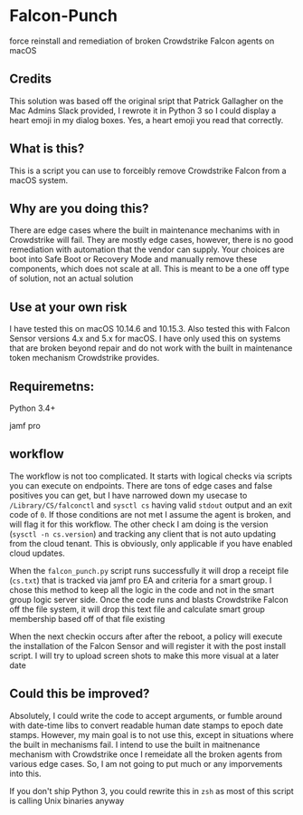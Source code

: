 # Falcon-Punch
force reinstall and remediation of broken Crowdstrike Falcon agents on macOS

## Credits
This solution was based off the original sript that Patrick Gallagher on the Mac Admins Slack provided, I rewrote it in Python 3 so I could display a heart emoji in my dialog boxes.  Yes, a heart emoji you read that correctly.

## What is this?

This is a script you can use to forceibly remove Crowdstrike Falcon from a macOS system. 

## Why are you doing this?

There are edge cases where the built in maintenance mechanims with in Crowdstrike will fail.  They are mostly edge cases, however, there is no good remediation with automation that the vendor can supply.  Your choices are boot into Safe Boot or Recovery Mode and manually remove these components, which does not scale at all.  This is meant to be a one off type of solution, not an actual solution

## Use at your own risk

I have tested this on macOS 10.14.6 and 10.15.3.  Also tested this with Falcon Sensor versions 4.x and 5.x for macOS.  I have only used this on systems that are broken beyond repair and do not work with the built in maintenance token mechanism Crowdstrike provides.

## Requiremetns:

Python 3.4+

jamf pro

## workflow

The workflow is not too complicated.  It starts with logical checks via scripts you can execute on endpoints.  There are tons of edge cases and false positives you can get, but I have narrowed down my usecase to `/Library/CS/falconctl` and `sysctl cs` having valid `stdout` output and an exit code of `0`.  If those conditions are not met I assume the agent is broken, and will flag it for this workflow.  The other check I am doing is the version (`sysctl -n cs.version`) and tracking any client that is not auto updating from the cloud tenant.  This is obviously, only applicable if you have enabled cloud updates.   

When the `falcon_punch.py` script runs successfully it will drop a receipt file (`cs.txt`) that is tracked via jamf pro EA and criteria for a smart group.  I chose this method to keep all the logic in the code and not in the smart group logic server side.  Once the code runs and blasts Crowdstrike Falcon off the file system, it will drop this text file and calculate smart group membership based off of that file existing

When the next checkin occurs after after the reboot, a policy will execute the installation of the Falcon Sensor and will register it with the post install script.  I will try to upload screen shots to make this more visual at a later date

## Could this be improved?

Absolutely, I could write the code to accept arguments, or fumble around with date-time libs to convert readable human date stamps to epoch date stamps.  However, my main goal is to not use this, except in situations where the built in mechanisms fail.  I intend to use the built in maitnenance mechanism with Crowdstrike once I remeidate all the broken agents from various edge cases.  So, I am not going to put much or any imporvements into this.

If you don't ship Python 3, you could rewrite this in `zsh` as most of this script is calling Unix binaries anyway 
